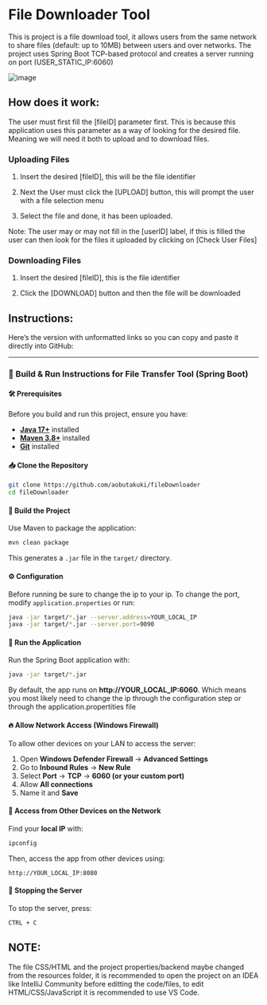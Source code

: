 # File Downloader Tool
This is project is a file download tool, it allows users from the same network to share files (default: up to 10MB) between users and over networks. The project uses Spring Boot TCP-based protocol and creates a server running on port (USER_STATIC_IP:6060)

![image](https://github.com/user-attachments/assets/cd5293c5-8803-4aaf-858a-bba38054a885)


## How does it work:

The user must first fill the [fileID] parameter first. This is because this application uses this parameter as a way of looking for the desired file. Meaning we will need it both to upload and to download files.

### Uploading Files
1. Insert the desired [fileID], this will be the file identifier

2. Next the User must click the [UPLOAD] button, this will prompt the user with a file selection menu

3. Select the file and done, it has been uploaded.

Note: The user may or may not fill in the [userID] label, if this is filled the user can then look for the files it uploaded by clicking on [Check User Files]

### Downloading Files
1. Insert the desired [fileID], this is the file identifier

2. Click the [DOWNLOAD] button and then the file will be downloaded
   
## Instructions:

Here’s the version with unformatted links so you can copy and paste it directly into GitHub:  

---

### 📌 Build & Run Instructions for File Transfer Tool (Spring Boot)

#### 🛠️ Prerequisites  
Before you build and run this project, ensure you have:  
- **[Java 17+](https://adoptium.net/)** installed  
- **[Maven 3.8+](https://maven.apache.org/download.cgi)** installed  
- **[Git](https://git-scm.com/downloads)** installed

#### 📥 Clone the Repository  
```sh
git clone https://github.com/aobutakuki/fileDownloader
cd fileDownloader
```

#### 🔨 Build the Project  
Use Maven to package the application:  
```sh
mvn clean package
```
This generates a `.jar` file in the `target/` directory.

#### ⚙️ Configuration  
Before running be sure to change the ip to your ip.
To change the port, modify `application.properties` or run:  
```sh
java -jar target/*.jar --server.address=YOUR_LOCAL_IP
java -jar target/*.jar --server.port=9090

```

#### 🚀 Run the Application  
Run the Spring Boot application with:  
```sh
java -jar target/*.jar
```
By default, the app runs on **http://YOUR_LOCAL_IP:6060**.
Which means you most likely need to change the ip through the configuration step or through the application.propertities file

#### 🔥 Allow Network Access (Windows Firewall)  
To allow other devices on your LAN to access the server:  
1. Open **Windows Defender Firewall** → **Advanced Settings**  
2. Go to **Inbound Rules** → **New Rule**  
3. Select **Port** → **TCP** → **6060 (or your custom port)**  
4. Allow **All connections**  
5. Name it and **Save**  

#### 📡 Access from Other Devices on the Network  
Find your **local IP** with:  
```sh
ipconfig
```
Then, access the app from other devices using:  
```
http://YOUR_LOCAL_IP:8080
```

#### 🛑 Stopping the Server  
To stop the server, press:  
```sh
CTRL + C
```


## NOTE:
The file CSS/HTML and the project properties/backend maybe changed from the resources folder, it is recommended to open the project on an IDEA like IntelliJ Community before editting the code/files, to edit HTML/CSS/JavaScript it is recommended to use VS Code.

